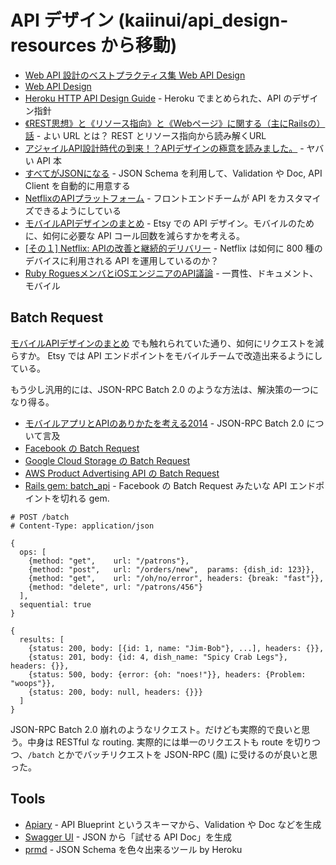 API デザイン (kaiinui/api_design-resources から移動)
====================

- [Web API 設計のベストプラクティス集 Web API Design](http://d.hatena.ne.jp/cou929_la/20130121/1358776754)
- [Web API Design](http://offers.apigee.com/web-api-design-ebook/)
- [Heroku HTTP API Design Guide](https://github.com/interagent/http-api-design) - Heroku でまとめられた、API のデザイン指針
- [《REST思想》と《リソース指向》と《Webページ》に関する（主にRailsの）話](http://qiita.com/tkawa/items/9bd50e80cfe354062dfb) - よい URL とは？ REST とリソース指向から読み解くURL
- [アジャイルAPI設計時代の到来！？APIデザインの極意を読みました。](http://kozake.hatenablog.com/entry/2014/08/03/232443) - ヤバい API 本
- [すべてがJSONになる](http://r7kamura.hatenablog.com/entry/2014/06/10/023433) - JSON Schema を利用して、Validation や Doc, API Client を自動的に用意する
- [NetflixのAPIプラットフォーム](http://wazanova.jp/items/1114) - フロントエンドチームが API をカスタマイズできるようにしている
- [モバイルAPIデザインのまとめ](http://wazanova.jp/items/1283) - Etsy での API デザイン。モバイルのために、如何に必要な API コール回数を減らすかを考える。
- [\[その１\] Netflix: APIの改善と継続的デリバリー](http://wazanova.jp/items/678) - Netflix は如何に 800 種のデバイスに利用される API を運用しているのか？
- [Ruby RoguesメンバとiOSエンジニアのAPI議論](http://wazanova.jp/items/1211) - 一貫性、ドキュメント、モバイル

Batch Request
---

[モバイルAPIデザインのまとめ](http://wazanova.jp/items/1283) でも触れられていた通り、如何にリクエストを減らすか。
Etsy では API エンドポイントをモバイルチームで改造出来るようにしている。

もう少し汎用的には、JSON-RPC Batch 2.0 のような方法は、解決策の一つになり得る。

- [モバイルアプリとAPIのありかたを考える2014](https://speakerdeck.com/ar_tama/mobairuapuritoapifalsearikatawokao-eru2014) - JSON-RPC Batch 2.0 について言及
- [Facebook の Batch Request](https://developers.facebook.com/docs/graph-api/making-multiple-requests)
- [Google Cloud Storage の Batch Request](https://developers.google.com/storage/docs/json_api/v1/how-tos/batch)
- [AWS Product Advertising API の Batch Request](http://docs.aws.amazon.com/AWSECommerceService/latest/DG/BatchRequests.html)
- [Rails gem: batch_api](https://github.com/arsduo/batch_api) - Facebook の Batch Request みたいな API エンドポイントを切れる gem.

```
# POST /batch
# Content-Type: application/json

{
  ops: [
    {method: "get",    url: "/patrons"},
    {method: "post",   url: "/orders/new",  params: {dish_id: 123}},
    {method: "get",    url: "/oh/no/error", headers: {break: "fast"}},
    {method: "delete", url: "/patrons/456"}
  ],
  sequential: true
}
```

```
{
  results: [
    {status: 200, body: [{id: 1, name: "Jim-Bob"}, ...], headers: {}},
    {status: 201, body: {id: 4, dish_name: "Spicy Crab Legs"}, headers: {}},
    {status: 500, body: {error: {oh: "noes!"}}, headers: {Problem: "woops"}},
    {status: 200, body: null, headers: {}}}
  ]
}
```

JSON-RPC Batch 2.0 崩れのようなリクエスト。だけども実際的で良いと思う。中身は RESTful な routing.
実際的には単一のリクエストも route を切りつつ、`/batch` とかでバッチリクエストを JSON-RPC (風) に受けるのが良いと思った。

Tools
---

- [Apiary](http://apiary.io/) - API Blueprint というスキーマから、Validation や Doc などを生成
- [Swagger UI](https://github.com/wordnik/swagger-ui) - JSON から「試せる API Doc」を生成
- [prmd](https://github.com/interagent/prmd) - JSON Schema を色々出来るツール by Heroku
